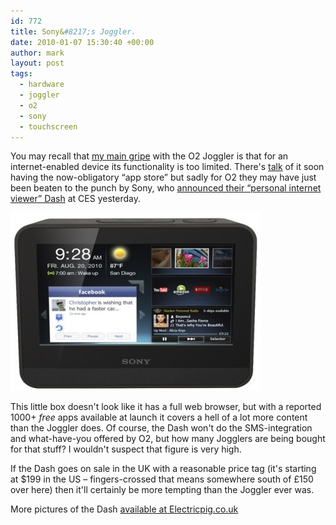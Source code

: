 ```yaml
---
id: 772
title: Sony&#8217;s Joggler.
date: 2010-01-07 15:30:40 +00:00
author: mark
layout: post
tags:
  - hardware
  - joggler
  - o2
  - sony
  - touchscreen
---
```

You may recall that [my main gripe](http://www.sallonoroff.co.uk/blog/2009/06/on-the-joggler/) with the O2 Joggler is that for an internet-enabled device its functionality is too limited. There's [talk](http://www.sallonoroff.co.uk/blog/2009/11/a-joggler-app-store/) of it soon having the now-obligatory &#8220;app store&#8221; but sadly for O2 they may have just been beaten to the punch by Sony, who [announced their &#8220;personal internet viewer&#8221; Dash](http://www.reghardware.co.uk/2010/01/07/ces_sony_dash/) at CES yesterday.

![Sony Dash](/images/fromwp/2010/01/sonydash.jpg)

This little box doesn't look like it has a full web browser, but with a reported 1000+ _free_ apps available at launch it covers a hell of a lot more content than the Joggler does. Of course, the Dash won't do the SMS-integration and what-have-you offered by O2, but how many Jogglers are being bought for that stuff? I wouldn't suspect that figure is very high.

If the Dash goes on sale in the UK with a reasonable price tag (it's starting at $199 in the US &#8211; fingers-crossed that means somewhere south of £150 over here) then it'll certainly be more tempting than the Joggler ever was.

More pictures of the Dash [available at Electricpig.co.uk](http://www.electricpig.co.uk/2010/01/07/sony-dash-personal-internet-viewer-up-close/)
